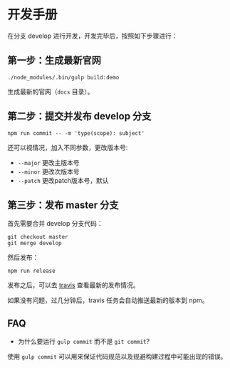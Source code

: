 # 开发手册

在分支 develop 进行开发，开发完毕后，按照如下步骤进行：

## 第一步：生成最新官网

```
./node_modules/.bin/gulp build:demo
```

生成最新的官网（`docs` 目录）。

## 第二步：提交并发布 develop 分支

```
npm run commit -- -m 'type(scope): subject'
```

还可以视情况，加入不同参数，更改版本号:

- `--major` 更改主版本号
- `--minor` 更改次版本号
- `--patch` 更改patch版本号，默认

## 第三步：发布 master 分支

首先需要合并 develop 分支代码：

```
git checkout master
git merge develop
```

然后发布：

```
npm run release
```

发布之后，可以去 [travis](https://travis-ci.com/laixiangran/ng-xdesign) 查看最新的发布情况。

如果没有问题，过几分钟后，travis 任务会自动推送最新的版本到 npm。

## FAQ

- 为什么要运行 `gulp commit` 而不是 `git commit`?

使用 `gulp commit` 可以用来保证代码规范以及规避构建过程中可能出现的错误。
